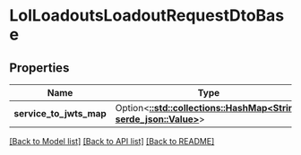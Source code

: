 # LolLoadoutsLoadoutRequestDtoBase

## Properties

Name | Type | Description | Notes
------------ | ------------- | ------------- | -------------
**service_to_jwts_map** | Option<[**::std::collections::HashMap<String, serde_json::Value>**](serde_json::Value.md)> |  | [optional]

[[Back to Model list]](../README.md#documentation-for-models) [[Back to API list]](../README.md#documentation-for-api-endpoints) [[Back to README]](../README.md)


